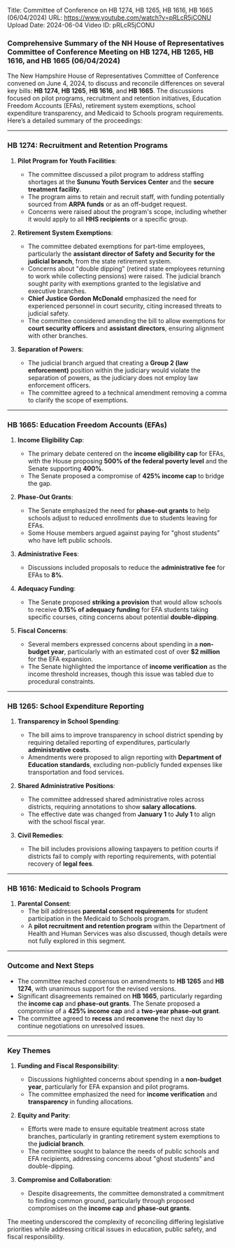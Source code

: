 Title: Committee of Conference on HB 1274, HB 1265, HB 1616, HB 1665 (06/04/2024)
URL: https://www.youtube.com/watch?v=pRLcR5jCONU
Upload Date: 2024-06-04
Video ID: pRLcR5jCONU

### Comprehensive Summary of the NH House of Representatives Committee of Conference Meeting on HB 1274, HB 1265, HB 1616, and HB 1665 (06/04/2024)

The New Hampshire House of Representatives Committee of Conference convened on June 4, 2024, to discuss and reconcile differences on several key bills: **HB 1274**, **HB 1265**, **HB 1616**, and **HB 1665**. The discussions focused on pilot programs, recruitment and retention initiatives, Education Freedom Accounts (EFAs), retirement system exemptions, school expenditure transparency, and Medicaid to Schools program requirements. Here’s a detailed summary of the proceedings:

---

### **HB 1274: Recruitment and Retention Programs**
1. **Pilot Program for Youth Facilities**:
   - The committee discussed a pilot program to address staffing shortages at the **Sununu Youth Services Center** and the **secure treatment facility**.
   - The program aims to retain and recruit staff, with funding potentially sourced from **ARPA funds** or as an off-budget request.
   - Concerns were raised about the program's scope, including whether it would apply to all **HHS recipients** or a specific group.

2. **Retirement System Exemptions**:
   - The committee debated exemptions for part-time employees, particularly the **assistant director of Safety and Security for the judicial branch**, from the state retirement system.
   - Concerns about "double dipping" (retired state employees returning to work while collecting pensions) were raised. The judicial branch sought parity with exemptions granted to the legislative and executive branches.
   - **Chief Justice Gordon McDonald** emphasized the need for experienced personnel in court security, citing increased threats to judicial safety.
   - The committee considered amending the bill to allow exemptions for **court security officers** and **assistant directors**, ensuring alignment with other branches.

3. **Separation of Powers**:
   - The judicial branch argued that creating a **Group 2 (law enforcement)** position within the judiciary would violate the separation of powers, as the judiciary does not employ law enforcement officers.
   - The committee agreed to a technical amendment removing a comma to clarify the scope of exemptions.

---

### **HB 1665: Education Freedom Accounts (EFAs)**
1. **Income Eligibility Cap**:
   - The primary debate centered on the **income eligibility cap** for EFAs, with the House proposing **500% of the federal poverty level** and the Senate supporting **400%**.
   - The Senate proposed a compromise of **425% income cap** to bridge the gap.

2. **Phase-Out Grants**:
   - The Senate emphasized the need for **phase-out grants** to help schools adjust to reduced enrollments due to students leaving for EFAs.
   - Some House members argued against paying for "ghost students" who have left public schools.

3. **Administrative Fees**:
   - Discussions included proposals to reduce the **administrative fee** for EFAs to **8%**.

4. **Adequacy Funding**:
   - The Senate proposed **striking a provision** that would allow schools to receive **0.15% of adequacy funding** for EFA students taking specific courses, citing concerns about potential **double-dipping**.

5. **Fiscal Concerns**:
   - Several members expressed concerns about spending in a **non-budget year**, particularly with an estimated cost of over **$2 million** for the EFA expansion.
   - The Senate highlighted the importance of **income verification** as the income threshold increases, though this issue was tabled due to procedural constraints.

---

### **HB 1265: School Expenditure Reporting**
1. **Transparency in School Spending**:
   - The bill aims to improve transparency in school district spending by requiring detailed reporting of expenditures, particularly **administrative costs**.
   - Amendments were proposed to align reporting with **Department of Education standards**, excluding non-publicly funded expenses like transportation and food services.

2. **Shared Administrative Positions**:
   - The committee addressed shared administrative roles across districts, requiring annotations to show **salary allocations**.
   - The effective date was changed from **January 1** to **July 1** to align with the school fiscal year.

3. **Civil Remedies**:
   - The bill includes provisions allowing taxpayers to petition courts if districts fail to comply with reporting requirements, with potential recovery of **legal fees**.

---

### **HB 1616: Medicaid to Schools Program**
1. **Parental Consent**:
   - The bill addresses **parental consent requirements** for student participation in the Medicaid to Schools program.
   - A **pilot recruitment and retention program** within the Department of Health and Human Services was also discussed, though details were not fully explored in this segment.

---

### **Outcome and Next Steps**
- The committee reached consensus on amendments to **HB 1265** and **HB 1274**, with unanimous support for the revised versions.
- Significant disagreements remained on **HB 1665**, particularly regarding the **income cap** and **phase-out grants**. The Senate proposed a compromise of a **425% income cap** and a **two-year phase-out grant**.
- The committee agreed to **recess** and **reconvene** the next day to continue negotiations on unresolved issues.

---

### **Key Themes**
1. **Funding and Fiscal Responsibility**:
   - Discussions highlighted concerns about spending in a **non-budget year**, particularly for EFA expansion and pilot programs.
   - The committee emphasized the need for **income verification** and **transparency** in funding allocations.

2. **Equity and Parity**:
   - Efforts were made to ensure equitable treatment across state branches, particularly in granting retirement system exemptions to the **judicial branch**.
   - The committee sought to balance the needs of public schools and EFA recipients, addressing concerns about "ghost students" and double-dipping.

3. **Compromise and Collaboration**:
   - Despite disagreements, the committee demonstrated a commitment to finding common ground, particularly through proposed compromises on the **income cap** and **phase-out grants**.

The meeting underscored the complexity of reconciling differing legislative priorities while addressing critical issues in education, public safety, and fiscal responsibility.